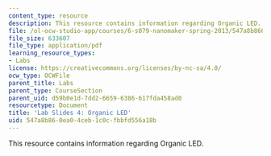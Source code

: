 ```yaml
---
content_type: resource
description: This resource contains information regarding Organic LED.
file: /ol-ocw-studio-app/courses/6-s079-nanomaker-spring-2013/547a8b860ea04ceb1c0cfbbfd556a18b_MIT6_S079S13_lab_slides04.pdf
file_size: 633607
file_type: application/pdf
learning_resource_types:
- Labs
license: https://creativecommons.org/licenses/by-nc-sa/4.0/
ocw_type: OCWFile
parent_title: Labs
parent_type: CourseSection
parent_uid: d59b0e1d-7dd2-6659-6386-617fda458ad0
resourcetype: Document
title: 'Lab Slides 4: Organic LED'
uid: 547a8b86-0ea0-4ceb-1c0c-fbbfd556a18b
---
```

This resource contains information regarding Organic LED.